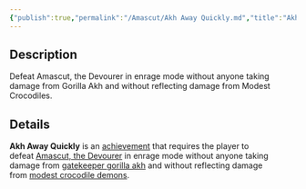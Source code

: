 ```yaml
---
{"publish":true,"permalink":"/Amascut/Akh Away Quickly.md","title":"Akh Away Quickly","description":"Defeat Amascut, the Devourer in enrage mode without anyone taking damage from Gorilla Akh and without reflecting damage from Modest Crocodiles.","created":"2025-10-12T16:58:24.647-04:00","modified":"2025-10-12T21:01:27.890-04:00","published":"2025-10-12T21:01:27.890-04:00","tags":["amascut","elite"],"cssclasses":""}
---
```



## Description

Defeat Amascut, the Devourer in enrage mode without anyone taking damage from Gorilla Akh and without reflecting damage from Modest Crocodiles.

## Details

**Akh Away Quickly** is an [achievement](https://runescape.wiki/w/Achievements "Achievements") that requires the player to defeat [Amascut, the Devourer](https://runescape.wiki/w/Amascut,_the_Devourer "Amascut, the Devourer") in enrage mode without anyone taking damage from [gatekeeper gorilla akh](https://runescape.wiki/w/Gatekeeper_gorilla_akh "Gatekeeper gorilla akh") and without reflecting damage from [modest crocodile demons](https://runescape.wiki/w/Modest_crocodile_demon "Modest crocodile demon").
